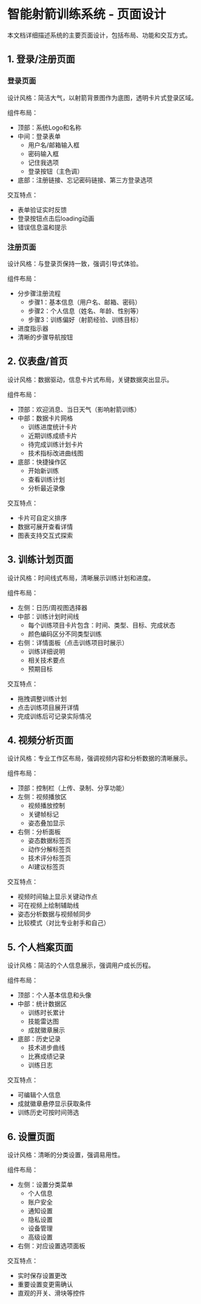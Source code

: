 # 智能射箭训练系统 - 页面设计

本文档详细描述系统的主要页面设计，包括布局、功能和交互方式。

## 1. 登录/注册页面

### 登录页面

设计风格：简洁大气，以射箭背景图作为底图，透明卡片式登录区域。

组件布局：
- 顶部：系统Logo和名称
- 中间：登录表单
  - 用户名/邮箱输入框
  - 密码输入框
  - 记住我选项
  - 登录按钮（主色调）
- 底部：注册链接、忘记密码链接、第三方登录选项

交互特点：
- 表单验证实时反馈
- 登录按钮点击后loading动画
- 错误信息温和提示

### 注册页面

设计风格：与登录页保持一致，强调引导式体验。

组件布局：
- 分步骤注册流程
  - 步骤1：基本信息（用户名、邮箱、密码）
  - 步骤2：个人信息（姓名、年龄、性别等）
  - 步骤3：训练偏好（射箭经验、训练目标）
- 进度指示器
- 清晰的步骤导航按钮

## 2. 仪表盘/首页

设计风格：数据驱动，信息卡片式布局，关键数据突出显示。

组件布局：
- 顶部：欢迎消息、当日天气（影响射箭训练）
- 中部：数据卡片网格
  - 训练进度统计卡片
  - 近期训练成绩卡片
  - 待完成训练计划卡片
  - 技术指标改进曲线图
- 底部：快捷操作区
  - 开始新训练
  - 查看训练计划
  - 分析最近录像

交互特点：
- 卡片可自定义排序
- 数据可展开查看详情
- 图表支持交互式探索

## 3. 训练计划页面

设计风格：时间线式布局，清晰展示训练计划和进度。

组件布局：
- 左侧：日历/周视图选择器
- 中部：训练计划时间线
  - 每个训练项目卡片包含：时间、类型、目标、完成状态
  - 颜色编码区分不同类型训练
- 右侧：详情面板（点击训练项目时展示）
  - 训练详细说明
  - 相关技术要点
  - 预期目标

交互特点：
- 拖拽调整训练计划
- 点击训练项目展开详情
- 完成训练后可记录实际情况

## 4. 视频分析页面

设计风格：专业工作区布局，强调视频内容和分析数据的清晰展示。

组件布局：
- 顶部：控制栏（上传、录制、分享功能）
- 左侧：视频播放区
  - 视频播放控制
  - 关键帧标记
  - 姿态叠加显示
- 右侧：分析面板
  - 姿态数据标签页
  - 动作分解标签页
  - 技术评分标签页
  - AI建议标签页

交互特点：
- 视频时间轴上显示关键动作点
- 可在视频上绘制辅助线
- 姿态分析数据与视频帧同步
- 比较模式（对比专业射手和自己）

## 5. 个人档案页面

设计风格：简洁的个人信息展示，强调用户成长历程。

组件布局：
- 顶部：个人基本信息和头像
- 中部：统计数据区
  - 训练时长累计
  - 技能雷达图
  - 成就徽章展示
- 底部：历史记录
  - 技术进步曲线
  - 比赛成绩记录
  - 训练日志

交互特点：
- 可编辑个人信息
- 成就徽章悬停显示获取条件
- 训练历史可按时间筛选

## 6. 设置页面

设计风格：清晰的分类设置，强调易用性。

组件布局：
- 左侧：设置分类菜单
  - 个人信息
  - 账户安全
  - 通知设置
  - 隐私设置
  - 设备管理
  - 高级设置
- 右侧：对应设置选项面板

交互特点：
- 实时保存设置更改
- 重要设置变更需确认
- 直观的开关、滑块等控件 